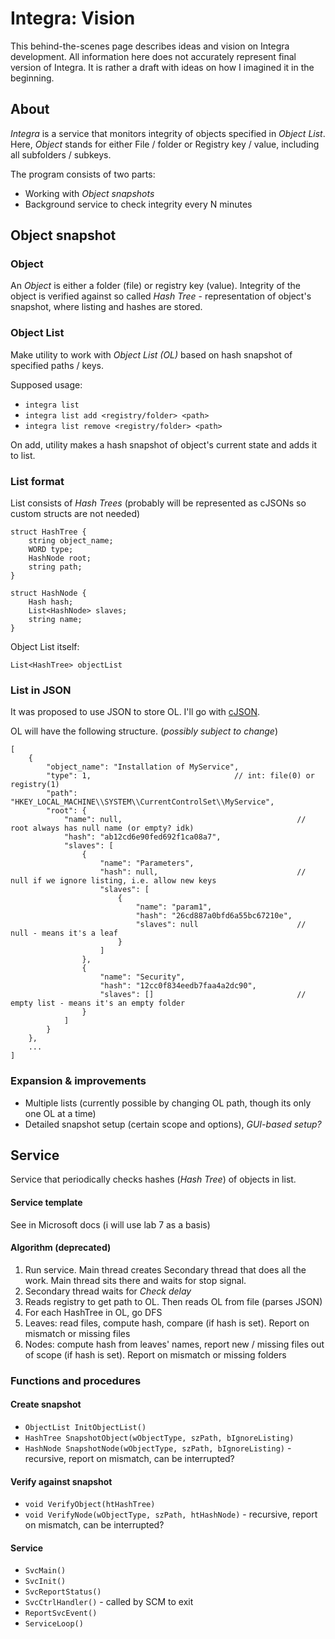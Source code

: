 # Integra: Vision

This behind-the-scenes page describes ideas and vision on Integra development. All information here does not accurately represent final version of Integra. It is rather a draft with ideas on how I imagined it in the beginning.

## About

_Integra_ is a service that monitors integrity of objects specified in _Object List_. \
Here, _Object_ stands for either File / folder or Registry key / value, including all subfolders / subkeys.

The program consists of two parts:
* Working with _Object snapshots_
* Background service to check integrity every N minutes

## Object snapshot

### Object

An _Object_ is either a folder (file) or registry key (value). Integrity of the object is verified against so called _Hash Tree_ - representation of object's snapshot, where listing and hashes are stored.

### Object List

Make utility to work with _Object List (OL)_ based on hash snapshot of specified paths / keys.

Supposed usage: 

* `integra list`
* `integra list add <registry/folder> <path>`
* `integra list remove <registry/folder> <path>`

On add, utility makes a hash snapshot of object's current state and adds it to list.

### List format

List consists of _Hash Trees_ (probably will be represented as cJSONs so custom structs are not needed)

```
struct HashTree {
    string object_name;
    WORD type;
    HashNode root;
    string path;
}

struct HashNode {
    Hash hash;
    List<HashNode> slaves;
    string name;
}
```

Object List itself:

```
List<HashTree> objectList
```

### List in JSON

It was proposed to use JSON to store OL. I'll go with [cJSON](https://github.com/DaveGamble/cJSON).

OL will have the following structure. (_possibly subject to change_)

```
[
    {
        "object_name": "Installation of MyService",
        "type": 1,                                // int: file(0) or registry(1)
        "path": "HKEY_LOCAL_MACHINE\\SYSTEM\\CurrentControlSet\\MyService",
        "root": {
            "name": null,                                       // root always has null name (or empty? idk)
            "hash": "ab12cd6e90fed692f1ca08a7",
            "slaves": [
                {
                    "name": "Parameters",
                    "hash": null,                               // null if we ignore listing, i.e. allow new keys
                    "slaves": [
                        {
                            "name": "param1",
                            "hash": "26cd887a0bfd6a55bc67210e",
                            "slaves": null                      // null - means it's a leaf
                        }
                    ]
                },
                {
                    "name": "Security",
                    "hash": "12cc0f834eedb7faa4a2dc90",
                    "slaves": []                                // empty list - means it's an empty folder
                }
            ]
        }
    },
    ...
]
```

### Expansion & improvements

* Multiple lists (currently possible by changing OL path, though its only one OL at a time)
* Detailed snapshot setup (certain scope and options), _GUI-based setup?_

## Service

Service that periodically checks hashes (_Hash Tree_) of objects in list.

#### Service template 

See in Microsoft docs (i will use lab 7 as a basis)

#### Algorithm (deprecated)

1. Run service. Main thread creates Secondary thread that does all the work. Main thread sits there and waits for stop signal.
2. Secondary thread waits for _Check delay_
3. Reads registry to get path to OL. Then reads OL from file (parses JSON)
4. For each HashTree in OL, go DFS
5. Leaves: read files, compute hash, compare (if hash is set). Report on mismatch or missing files
6. Nodes: compute hash from leaves' names, report new / missing files out of scope (if hash is set). Report on mismatch or missing folders


### Functions and procedures

#### Create snapshot

* `ObjectList InitObjectList()`
* `HashTree SnapshotObject(wObjectType, szPath, bIgnoreListing)`
* `HashNode SnapshotNode(wObjectType, szPath, bIgnoreListing)`  - recursive, report on mismatch, can be interrupted?

#### Verify against snapshot

* `void VerifyObject(htHashTree)`
* `void VerifyNode(wObjectType, szPath, htHashNode)`  - recursive, report on mismatch, can be interrupted?

#### Service

* `SvcMain()`
* `SvcInit()`
* `SvcReportStatus()`
* `SvcCtrlHandler()` - called by SCM to exit
* `ReportSvcEvent()`
* `ServiceLoop()`

